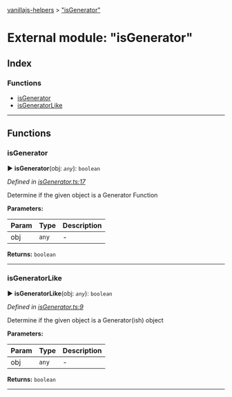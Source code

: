 [vanillajs-helpers](../README.md) > ["isGenerator"](../modules/_isgenerator_.md)



# External module: "isGenerator"

## Index

### Functions

* [isGenerator](_isgenerator_.md#isgenerator)
* [isGeneratorLike](_isgenerator_.md#isgeneratorlike)



---
## Functions
<a id="isgenerator"></a>

###  isGenerator

► **isGenerator**(obj: *`any`*): `boolean`



*Defined in [isGenerator.ts:17](https://github.com/Tokimon/vanillajs-helpers/blob/cf259dc/isGenerator.ts#L17)*



Determine if the given object is a Generator Function


**Parameters:**

| Param | Type | Description |
| ------ | ------ | ------ |
| obj | `any`   |  - |





**Returns:** `boolean`





___

<a id="isgeneratorlike"></a>

###  isGeneratorLike

► **isGeneratorLike**(obj: *`any`*): `boolean`



*Defined in [isGenerator.ts:9](https://github.com/Tokimon/vanillajs-helpers/blob/cf259dc/isGenerator.ts#L9)*



Determine if the given object is a Generator(ish) object


**Parameters:**

| Param | Type | Description |
| ------ | ------ | ------ |
| obj | `any`   |  - |





**Returns:** `boolean`





___


